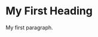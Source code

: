 <!DOCTYPE html>
<html>
<body>

<h1>My First Heading</h1>

<p>My first paragraph.</p>

<object data="test.pdf" width="1000" height="1000" type='application/pdf'/>

</body>
</html>


